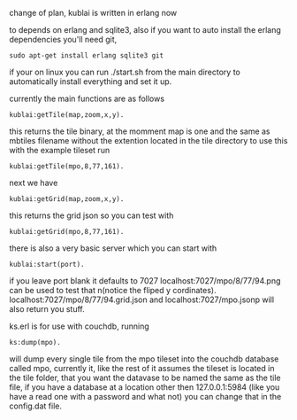 change of plan, kublai is written in erlang now

to depends on erlang and sqlite3, also if you want to auto install the erlang dependencies you'll need git, 

	sudo apt-get install erlang sqlite3 git

if your on linux you can run ./start.sh from the main directory to automatically install everything and set it up.

currently the main functions are as follows

	kublai:getTile(map,zoom,x,y).

this returns the tile binary, at the momment map is one and the same as mbtiles filename without the extention located in the tile directory to use this with the example tileset run

	kublai:getTile(mpo,8,77,161).

next we have

	kublai:getGrid(map,zoom,x,y).

this returns the grid json so you can test with

	kublai:getGrid(mpo,8,77,161).

there is also a very basic server which you can start with 

	kublai:start(port).

if you leave port blank it defaults to 7027 localhost:7027/mpo/8/77/94.png can be used to test that n(notice the fliped y cordinates). localhost:7027/mpo/8/77/94.grid.json and localhost:7027/mpo.jsonp will also return you stuff. 

ks.erl is for use with couchdb, running 

	ks:dump(mpo). 

will dump every single tile from the mpo tileset into the couchdb database called mpo, currently it, like the rest of it assumes the tileset is located in the tile folder, that you want the datavase to be named the same as the tile file, if you have a database at a location other then 127.0.0.1:5984 (like you have a read one with a password and what not) you can change that in the config.dat file.

